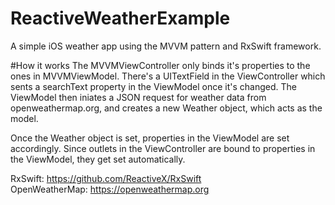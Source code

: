 # ReactiveWeatherExample
A simple iOS weather app using the MVVM pattern and RxSwift framework.

#How it works
The MVVMViewController only binds it's properties to the ones in MVVMViewModel.
There's a UITextField in the ViewController which sents a searchText property in the ViewModel once it's changed. The ViewModel then iniates a JSON request for weather data from openweathermap.org, and creates a new Weather object, which acts as the model.

Once the Weather object is set, properties in the ViewModel are set accordingly. Since outlets in the ViewController are bound to properties in the ViewModel, they get set automatically.


RxSwift: https://github.com/ReactiveX/RxSwift  
OpenWeatherMap: https://openweathermap.org
